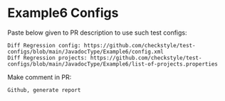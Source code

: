 # Example6 Configs
Paste below given to PR description to use such test configs:
```
Diff Regression config: https://github.com/checkstyle/test-configs/blob/main/JavadocType/Example6/config.xml
Diff Regression projects: https://github.com/checkstyle/test-configs/blob/main/JavadocType/Example6/list-of-projects.properties
```
Make comment in PR:
```
Github, generate report
```
